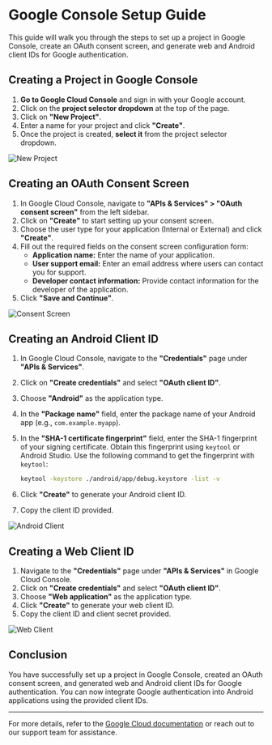 # Google Console Setup Guide

This guide will walk you through the steps to set up a project in Google Console, create an OAuth consent screen, and generate web and Android client IDs for Google authentication.

## Creating a Project in Google Console

1. **Go to Google Cloud Console** and sign in with your Google account.
2. Click on the **project selector dropdown** at the top of the page.
3. Click on **"New Project"**.
4. Enter a name for your project and click **"Create"**.
5. Once the project is created, **select it** from the project selector dropdown.

![New Project](https://via.placeholder.com/600x300?text=New+Project) 

## Creating an OAuth Consent Screen

1. In Google Cloud Console, navigate to **"APIs & Services" > "OAuth consent screen"** from the left sidebar.
2. Click on **"Create"** to start setting up your consent screen.
3. Choose the user type for your application (Internal or External) and click **"Create"**.
4. Fill out the required fields on the consent screen configuration form:
   - **Application name:** Enter the name of your application.
   - **User support email:** Enter an email address where users can contact you for support.
   - **Developer contact information:** Provide contact information for the developer of the application.
5. Click **"Save and Continue"**.

![Consent Screen](https://via.placeholder.com/600x300?text=Consent+Screen) 

## Creating an Android Client ID

1. In Google Cloud Console, navigate to the **"Credentials"** page under **"APIs & Services"**.
2. Click on **"Create credentials"** and select **"OAuth client ID"**.
3. Choose **"Android"** as the application type.
4. In the **"Package name"** field, enter the package name of your Android app (e.g., `com.example.myapp`).
5. In the **"SHA-1 certificate fingerprint"** field, enter the SHA-1 fingerprint of your signing certificate. Obtain this fingerprint using `keytool` or Android Studio. Use the following command to get the fingerprint with `keytool`:

    ```bash
    keytool -keystore ./android/app/debug.keystore -list -v
    ```

6. Click **"Create"** to generate your Android client ID.
7. Copy the client ID provided.

![Android Client](https://via.placeholder.com/600x300?text=Android+Client) 

## Creating a Web Client ID

1. Navigate to the **"Credentials"** page under **"APIs & Services"** in Google Cloud Console.
2. Click on **"Create credentials"** and select **"OAuth client ID"**.
3. Choose **"Web application"** as the application type.
4. Click **"Create"** to generate your web client ID.
5. Copy the client ID and client secret provided.

![Web Client](https://via.placeholder.com/600x300?text=Web+Client) 

## Conclusion

You have successfully set up a project in Google Console, created an OAuth consent screen, and generated web and Android client IDs for Google authentication. You can now integrate Google authentication into Android applications using the provided client IDs.

---

For more details, refer to the [Google Cloud documentation](https://cloud.google.com/docs) or reach out to our support team for assistance.

